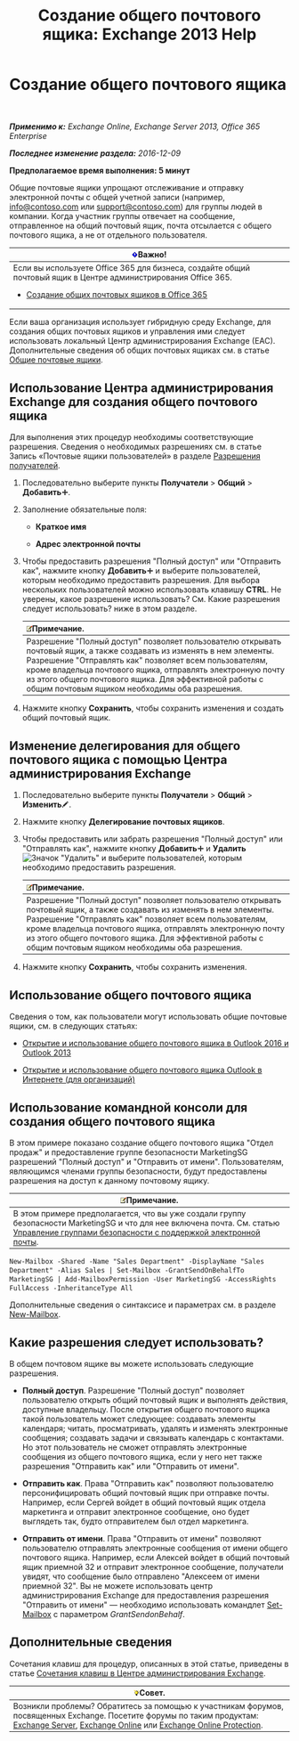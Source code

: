 ﻿---
title: 'Создание общего почтового ящика: Exchange 2013 Help'
TOCTitle: Создание общего почтового ящика
ms:assetid: d34bc827-1e83-4a7f-a219-8ba9c19fe24b
ms:mtpsurl: https://technet.microsoft.com/ru-ru/library/JJ150570(v=EXCHG.150)
ms:contentKeyID: 50489142
ms.date: 04/30/2018
mtps_version: v=EXCHG.150
ms.translationtype: HT
---

# Создание общего почтового ящика

 

_**Применимо к:** Exchange Online, Exchange Server 2013, Office 365 Enterprise_

_**Последнее изменение раздела:** 2016-12-09_

**Предполагаемое время выполнения: 5 минут**

Общие почтовые ящики упрощают отслеживание и отправку электронной почты с общей учетной записи (например, info@contoso.com или support@contoso.com) для группы людей в компании. Когда участник группы отвечает на сообщение, отправленное на общий почтовый ящик, почта отсылается с общего почтового ящика, а не от отдельного пользователя.

<table>
<colgroup>
<col style="width: 100%" />
</colgroup>
<thead>
<tr class="header">
<th><img src="images/Dd876857.important(EXCHG.150).gif" title="Важно" alt="Важно" />Важно!</th>
</tr>
</thead>
<tbody>
<tr class="odd">
<td>Если вы используете Office 365 для бизнеса, создайте общий почтовый ящик в Центре администрирования Office 365.
<ul>
<li><p><a href="https://go.microsoft.com/fwlink/p/?linkid=834766">Создание общих почтовых ящиков в Office 365</a></p></li>
</ul></td>
</tr>
</tbody>
</table>


Если ваша организация использует гибридную среду Exchange, для создания общих почтовых ящиков и управления ими следует использовать локальный Центр администрирования Exchange (EAC). Дополнительные сведения об общих почтовых ящиках см. в статье [Общие почтовые ящики](shared-mailboxes-exchange-2013-help.md).

## Использование Центра администрирования Exchange для создания общего почтового ящика

Для выполнения этих процедур необходимы соответствующие разрешения. Сведения о необходимых разрешениях см. в статье Запись «Почтовые ящики пользователей» в разделе [Разрешения получателей](recipients-permissions-exchange-2013-help.md).

1.  Последовательно выберите пункты **Получатели** \> **Общий** \> **Добавить**![Значок добавления](images/JJ218640.c1e75329-d6d7-4073-a27d-498590bbb558(EXCHG.150).gif "Значок добавления").

2.  Заполнение обязательные поля:
    
      - **Краткое имя**
    
      - **Адрес электронной почты**

3.  Чтобы предоставить разрешения "Полный доступ" или "Отправить как", нажмите кнопку **Добавить**![Значок добавления](images/JJ218640.c1e75329-d6d7-4073-a27d-498590bbb558(EXCHG.150).gif "Значок добавления") и выберите пользователей, которым необходимо предоставить разрешения. Для выбора нескольких пользователей можно использовать клавишу **CTRL**. Не уверены, какое разрешение использовать? См. Какие разрешения следует использовать? ниже в этом разделе.
    
    <table>
    <thead>
    <tr class="header">
    <th><img src="images/JJ126620.note(EXCHG.150).gif" title="Примечание" alt="Примечание" />Примечание.</th>
    </tr>
    </thead>
    <tbody>
    <tr class="odd">
    <td>Разрешение &quot;Полный доступ&quot; позволяет пользователю открывать почтовый ящик, а также создавать из изменять в нем элементы. Разрешение &quot;Отправлять как&quot; позволяет всем пользователям, кроме владельца почтового ящика, отправлять электронную почту из этого общего почтового ящика. Для эффективной работы с общим почтовым ящиком необходимы оба разрешения.</td>
    </tr>
    </tbody>
    </table>


4.  Нажмите кнопку **Сохранить**, чтобы сохранить изменения и создать общий почтовый ящик.

## Изменение делегирования для общего почтового ящика с помощью Центра администрирования Exchange

1.  Последовательно выберите пункты **Получатели** \> **Общий** \> **Изменить**![Значок редактирования](images/Bb124582.6f53ccb2-1f13-4c02-bea0-30690e6ea71d(EXCHG.150).gif "Значок редактирования").

2.  Нажмите кнопку **Делегирование почтовых ящиков**.

3.  Чтобы предоставить или забрать разрешения "Полный доступ" или "Отправлять как", нажмите кнопку **Добавить**![Значок добавления](images/JJ218640.c1e75329-d6d7-4073-a27d-498590bbb558(EXCHG.150).gif "Значок добавления") и **Удалить**![Значок "Удалить"](images/JJ657492.479b6ced-8d64-4277-a725-f17fea202b28(EXCHG.150).gif "Значок \"Удалить\"") и выберите пользователей, которым необходимо предоставить разрешения.
    
    <table>
    <thead>
    <tr class="header">
    <th><img src="images/JJ126620.note(EXCHG.150).gif" title="Примечание" alt="Примечание" />Примечание.</th>
    </tr>
    </thead>
    <tbody>
    <tr class="odd">
    <td>Разрешение &quot;Полный доступ&quot; позволяет пользователю открывать почтовый ящик, а также создавать из изменять в нем элементы. Разрешение &quot;Отправлять как&quot; позволяет всем пользователям, кроме владельца почтового ящика, отправлять электронную почту из этого общего почтового ящика. Для эффективной работы с общим почтовым ящиком необходимы оба разрешения.</td>
    </tr>
    </tbody>
    </table>


4.  Нажмите кнопку **Сохранить**, чтобы сохранить изменения.

## Использование общего почтового ящика

Сведения о том, как пользователи могут использовать общие почтовые ящики, см. в следующих статьях:

  - [Открытие и использование общего почтового ящика в Outlook 2016 и Outlook 2013](https://go.microsoft.com/fwlink/p/?linkid=834764)

  - [Открытие и использование общего почтового ящика Outlook в Интернете (для организаций)](https://go.microsoft.com/fwlink/p/?linkid=834766)

## Использование командной консоли для создания общего почтового ящика

В этом примере показано создание общего почтового ящика "Отдел продаж" и предоставление группе безопасности MarketingSG разрешений "Полный доступ" и "Отправить от имени". Пользователям, являющимся членами группы безопасности, будут предоставлены разрешения на доступ к данному почтовому ящику.

<table>
<thead>
<tr class="header">
<th><img src="images/JJ126620.note(EXCHG.150).gif" title="Примечание" alt="Примечание" />Примечание.</th>
</tr>
</thead>
<tbody>
<tr class="odd">
<td>В этом примере предполагается, что вы уже создали группу безопасности MarketingSG и что для нее включена почта. См. статью <a href="manage-mail-enabled-security-groups-exchange-2013-help.md">Управление группами безопасности с поддержкой электронной почты</a>.</td>
</tr>
</tbody>
</table>


    New-Mailbox -Shared -Name "Sales Department" -DisplayName "Sales Department" -Alias Sales | Set-Mailbox -GrantSendOnBehalfTo MarketingSG | Add-MailboxPermission -User MarketingSG -AccessRights FullAccess -InheritanceType All

Дополнительные сведения о синтаксисе и параметрах см. в разделе [New-Mailbox](https://technet.microsoft.com/ru-ru/library/aa997663\(v=exchg.150\)).

## Какие разрешения следует использовать?

В общем почтовом ящике вы можете использовать следующие разрешения.

  - **Полный доступ**. Разрешение "Полный доступ" позволяет пользователю открыть общий почтовый ящик и выполнять действия, доступные владельцу. После открытия общего почтового ящика такой пользователь может следующее: создавать элементы календаря; читать, просматривать, удалять и изменять электронные сообщения; создавать задачи и связывать календарь с контактами. Но этот пользователь не сможет отправлять электронные сообщения из общего почтового ящика, если у него нет также разрешения "Отправить как" или "Отправить от имени".

  - **Отправить как**. Права "Отправить как" позволяют пользователю персонифицировать общий почтовый ящик при отправке почты. Например, если Сергей войдет в общий почтовый ящик отдела маркетинга и отправит электронное сообщение, оно будет выглядеть так, будто отправителем был отдел маркетинга.

  - **Отправить от имени**. Права "Отправить от имени" позволяют пользователю отправлять электронные сообщения от имени общего почтового ящика. Например, если Алексей войдет в общий почтовый ящик приемной 32 и отправит электронное сообщение, получатели увидят, что сообщение было отправлено "Алексеем от имени приемной 32". Вы не можете использовать центр администрирования Exchange для предоставления разрешения "Отправить от имени" — необходимо использовать командлет [Set-Mailbox](https://technet.microsoft.com/ru-ru/library/bb123981\(v=exchg.150\)) с параметром *GrantSendonBehalf*.

## Дополнительные сведения

Сочетания клавиш для процедур, описанных в этой статье, приведены в статье [Сочетания клавиш в Центре администрирования Exchange](keyboard-shortcuts-in-the-exchange-admin-center-exchange-online-protection-help.md).

<table>
<thead>
<tr class="header">
<th><img src="images/Bb124558.tip(EXCHG.150).gif" title="Совет" alt="Совет" />Совет.</th>
</tr>
</thead>
<tbody>
<tr class="odd">
<td>Возникли проблемы? Обратитесь за помощью к участникам форумов, посвященных Exchange. Посетите форумы по таким продуктам: <a href="https://go.microsoft.com/fwlink/p/?linkid=60612">Exchange Server</a>, <a href="https://go.microsoft.com/fwlink/p/?linkid=267542">Exchange Online</a> или <a href="https://go.microsoft.com/fwlink/p/?linkid=285351">Exchange Online Protection</a>.</td>
</tr>
</tbody>
</table>

